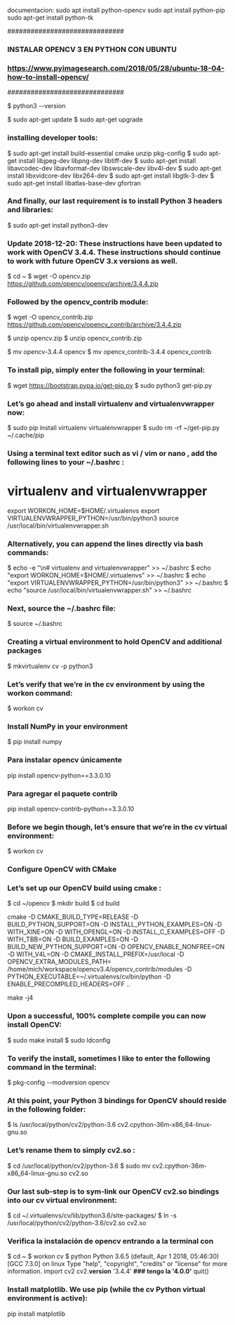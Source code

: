 documentacion:
sudo apt install python-opencv
sudo apt install python-pip
sudo apt-get install python-tk

##############################
### INSTALAR OPENCV 3 EN PYTHON CON UBUNTU
### https://www.pyimagesearch.com/2018/05/28/ubuntu-18-04-how-to-install-opencv/
##############################

$ python3 --version

$ sudo apt-get update
$ sudo apt-get upgrade

### installing developer tools:
	
$ sudo apt-get install build-essential cmake unzip pkg-config
$ sudo apt-get install libjpeg-dev libpng-dev libtiff-dev
$ sudo apt-get install libavcodec-dev libavformat-dev libswscale-dev libv4l-dev
$ sudo apt-get install libxvidcore-dev libx264-dev
$ sudo apt-get install libgtk-3-dev
$ sudo apt-get install libatlas-base-dev gfortran

### And finally, our last requirement is to install Python 3 headers and libraries:
$ sudo apt-get install python3-dev

### Update 2018-12-20: These instructions have been updated to work with OpenCV 3.4.4. These  instructions should continue to work with future OpenCV 3.x versions as well.
$ cd ~
$ wget -O opencv.zip https://github.com/opencv/opencv/archive/3.4.4.zip

### Followed by the opencv_contrib  module:
$ wget -O opencv_contrib.zip https://github.com/opencv/opencv_contrib/archive/3.4.4.zip

$ unzip opencv.zip
$ unzip opencv_contrib.zip

$ mv opencv-3.4.4 opencv
$ mv opencv_contrib-3.4.4 opencv_contrib

### To install pip, simply enter the following in your terminal:
$ wget https://bootstrap.pypa.io/get-pip.py
$ sudo python3 get-pip.py

### Let’s go ahead and install   virtualenv  and virtualenvwrapper  now:
$ sudo pip install virtualenv virtualenvwrapper
$ sudo rm -rf ~/get-pip.py ~/.cache/pip

### Using a terminal text editor such as vi / vim  or nano , add the following lines to your ~/.bashrc :
# virtualenv and virtualenvwrapper
export WORKON_HOME=$HOME/.virtualenvs
export VIRTUALENVWRAPPER_PYTHON=/usr/bin/python3
source /usr/local/bin/virtualenvwrapper.sh

### Alternatively, you can append the lines directly via bash commands:
$ echo -e "\n# virtualenv and virtualenvwrapper" >> ~/.bashrc
$ echo "export WORKON_HOME=$HOME/.virtualenvs" >> ~/.bashrc
$ echo "export VIRTUALENVWRAPPER_PYTHON=/usr/bin/python3" >> ~/.bashrc
$ echo "source /usr/local/bin/virtualenvwrapper.sh" >> ~/.bashrc

### Next, source the ~/.bashrc  file:
$ source ~/.bashrc

### Creating a virtual environment to hold OpenCV and additional packages
$ mkvirtualenv cv -p python3

### Let’s verify that we’re in the cv environment by using the workon command:
$ workon cv

### Install NumPy in your environment
$ pip install numpy

### Para instalar opencv únicamente
pip install opencv-python==3.3.0.10

### Para agregar el paquete contrib
pip install opencv-contrib-python==3.3.0.10

### Before we begin though, let’s ensure that we’re in the cv virtual environment:
$ workon cv

### Configure OpenCV with CMake
### Let’s set up our OpenCV build using cmake :
$ cd ~/opencv
$ mkdir build
$ cd build

cmake -D CMAKE_BUILD_TYPE=RELEASE -D BUILD_PYTHON_SUPPORT=ON -D INSTALL_PYTHON_EXAMPLES=ON -D WITH_XINE=ON -D WITH_OPENGL=ON -D INSTALL_C_EXAMPLES=OFF -D WITH_TBB=ON -D BUILD_EXAMPLES=ON -D BUILD_NEW_PYTHON_SUPPORT=ON -D OPENCV_ENABLE_NONFREE=ON -D WITH_V4L=ON -D CMAKE_INSTALL_PREFIX=/usr/local -D OPENCV_EXTRA_MODULES_PATH= /home/mich/workspace/opencv3.4/opencv_contrib/modules -D PYTHON_EXECUTABLE=~/.virtualenvs/cv/bin/python -D ENABLE_PRECOMPILED_HEADERS=OFF  ..

make -j4

### Upon a successful, 100% complete compile you can now install OpenCV:
$ sudo make install
$ sudo ldconfig

### To verify the install, sometimes I like to enter the following command in the terminal:
$ pkg-config --modversion opencv

### At this point, your Python 3 bindings for OpenCV should reside in the following folder:
$ ls /usr/local/python/cv2/python-3.6
cv2.cpython-36m-x86_64-linux-gnu.so

### Let’s rename them to simply cv2.so :
$ cd /usr/local/python/cv2/python-3.6
$ sudo mv cv2.cpython-36m-x86_64-linux-gnu.so cv2.so


### Our last sub-step is to sym-link our OpenCV cv2.so  bindings into our cv  virtual environment:
$ cd ~/.virtualenvs/cv/lib/python3.6/site-packages/
$ ln -s /usr/local/python/cv2/python-3.6/cv2.so cv2.so

### Verifica la instalación de opencv entrando a la terminal con
$ cd ~
$ workon cv
$ python
Python 3.6.5 (default, Apr 1 2018, 05:46:30)
[GCC 7.3.0] on linux
Type "help", "copyright", "credits" or "license" for more information.
import cv2
cv2.__version__
'3.4.4' __### tengo la '4.0.0'__
quit()

### Install matplotlib. We use pip (while the cv  Python virtual environment is active):
pip install matplotlib